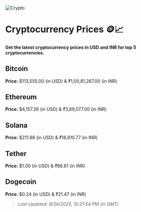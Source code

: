 
![Crypto](https://www.techguide.com.au/wp-content/uploads/2020/11/crypto3.jpeg)

# Cryptocurrency Prices 🪙📈

#### Get the latest cryptocurrency prices in USD and INR for top 5 cryptocurrencies.

## Bitcoin

**Price:** $113,555.00 (in USD) & ₹1,00,81,267.00 (in INR)

## Ethereum

**Price:** $4,157.26 (in USD) & ₹3,69,077.00 (in INR)

## Solana

**Price:** $211.88 (in USD) & ₹18,810.77 (in INR)

## Tether

**Price:** $1.00 (in USD) & ₹88.81 (in INR)

## Dogecoin

**Price:** $0.24 (in USD) & ₹21.47 (in INR)

> _Last Updated: 9/24/2025, 10:21:54 PM (in GMT)_
